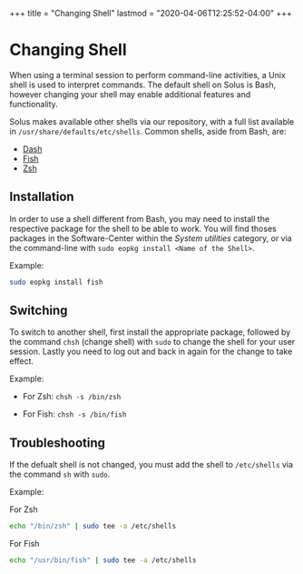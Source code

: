 +++
title = "Changing Shell"
lastmod = "2020-04-06T12:25:52-04:00"
+++
# Changing Shell

When using a terminal session to perform command-line activities, a Unix shell is used to interpret commands. The default shell on Solus is Bash, however changing your shell may enable additional features and functionality.

Solus makes available other shells via our repository, with a full list available in `/usr/share/defaults/etc/shells`. Common shells, aside from Bash, are:

- [Dash](http://gondor.apana.org.au/~herbert/dash/)
- [Fish](https://fishshell.com/)
- [Zsh](http://zsh.sourceforge.net/)

## Installation

In order to use a shell different from Bash, you may need to install the respective package for the shell to be able to work. You will find thoses packages in the Software-Center within the *System utilities* category, or via the command-line with `sudo eopkg install <Name of the Shell>`.

Example:

``` bash
sudo eopkg install fish
```

## Switching

To switch to another shell, first install the appropriate package, followed by the command `chsh` (change shell) with `sudo` to change the shell for your user session. Lastly you need to log out and back in again for the change to take effect.

Example:

- For Zsh: ``` chsh -s /bin/zsh ```

- For Fish: ``` chsh -s /bin/fish ```

## Troubleshooting

If the defualt shell is not changed, you must add the shell to `/etc/shells` via the command `sh` with `sudo`.

Example:

For Zsh

``` bash
echo "/bin/zsh" | sudo tee -a /etc/shells
```

For Fish

``` bash
echo "/usr/bin/fish" | sudo tee -a /etc/shells
```
